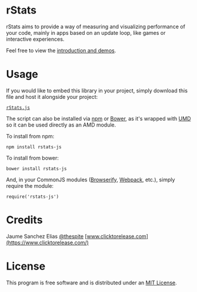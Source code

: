 # rStats

rStats aims to provide a way of measuring and visualizing performance of your code, mainly in apps based on an update loop, like games or interactive experiences.

Feel free to view the [introduction and demos](https://spite.github.io/rstats).


# Usage

If you would like to embed this library in your project, simply download this file and host it alongside your project:

[`rStats.js`](https://raw.githubusercontent.com/spite/rstats/master/src/rStats.js)

The script can also be installed via [npm](https://www.npmjs.com/) or [Bower](http://bower.io/), as it's wrapped with [UMD](https://github.com/umdjs/umd) so it can be used directly as an AMD module.

To install from npm:

    npm install rstats-js

To install from bower:

    bower install rstats-js

And, in your CommonJS modules ([Browserify](http://browserify.org/), [Webpack](https://webpack.github.io/), etc.), simply require the module:

    require('rstats-js')


# Credits

Jaume Sanchez Elias [@thespite](https://www.twitter.com/thespite/)
[www.clicktorelease.com](https://www.clicktorelease.com/)


# License

This program is free software and is distributed under an [MIT License](LICENSE).
